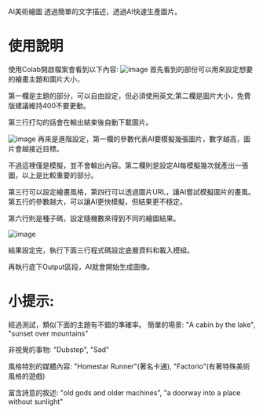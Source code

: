 AI美術繪圖
透過簡單的文字描述，透過AI快速生產圖片。

# 使用說明
使用Colab開啟檔案會看到以下內容:
![image](https://user-images.githubusercontent.com/52593926/211605711-4b45bdb6-e132-4754-97d2-fdc6c1953ee8.png)
首先看到的部份可以用來設定想要的繪畫主題和圖片大小，

第一欄是主題的部分，可以自由設定，但必須使用英文;第二欄是圖片大小，免費版建議維持400不要更動。

第三行打勾的話會在輸出結束後自動下載圖片。


![image](https://user-images.githubusercontent.com/52593926/211608090-cf1f5a78-89b1-4e8d-bb76-6f63671f0c94.png)
再來是進階設定，第一欄的參數代表AI要模擬幾張圖片，數字越高，圖片會越接近目標。

不過這裡僅是模擬，並不會輸出內容。第二欄則是設定AI每模擬幾次就產出一張圖，以上是比較重要的部分。

第三行可以設定繪畫風格，第四行可以透過圖片URL，讓AI嘗試模擬圖片的畫風。第五行的參數越大，可以讓AI更快模擬，但結果更不穩定。

第六行則是種子碼，設定隨機數來得到不同的繪圖結果。

![image](https://user-images.githubusercontent.com/52593926/211615317-9916bfb6-67cd-4901-93db-4e936ac2c8a5.png)

結果設定完，執行下面三行程式碼設定底層資料和載入模組。

再執行底下Output區段，AI就會開始生成圖像。

# 小提示:
經過測試，類似下面的主題有不錯的準確率。
簡單的場景: "A cabin by the lake", "sunset over mountains"

非視覺的事物: "Dubstep", "Sad"

風格特別的媒體內容: "Homestar Runner"(著名卡通), "Factorio"(有著特殊美術風格的遊戲)

富含詩意的敘述: "old gods and older machines", "a doorway into a place without sunlight"
